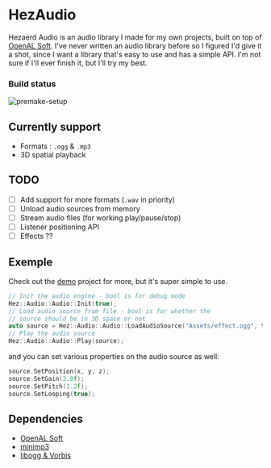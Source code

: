 # HezAudio

Hezaerd Audio is an audio library I made for my own projects, built on top of [OpenAL Soft](https://openal-soft.org/). I've never written an audio library before so I figured I'd give it a shot, since I want a library that's easy to use and has a simple API. I'm not sure if I'll ever finish it, but I'll try my best.

### Build status
![premake-setup](https://github.com/Hezaerd/HezAudio/actions/workflows/setup-premake.yml/badge.svg)


## Currently support
- Formats : `.ogg` & `.mp3`
- 3D spatial playback

## TODO
- [ ] Add support for more formats (`.wav` in priority)
- [ ] Unload audio sources from memory
- [ ] Stream audio files (for working play/pause/stop)
- [ ] Listener positioning API
- [ ] Effects ??

## Exemple
Check out the [demo](https://github.com/Hezaerd/HezAudio/tree/main/HezAudio-Demo) project for more, but it's super simple to use.

```cpp
// Init the audio engine - bool is for debug mode
Hez::Audio::Audio::Init(true);
// Load audio source from file - bool is for whether the
// source should be in 3D space or not
auto source = Hez::Audio::Audio::LoadAudioSource("Assets/effect.ogg", true);
// Play the audio source
Hez::Audio::Audio::Play(source);
```
and you can set various properties on the audio source as well:
```cpp
source.SetPosition(x, y, z);
source.SetGain(2.0f);
source.SetPitch(1.2f);
source.SetLooping(true);
```


## Dependencies
- [OpenAL Soft](https://openal-soft.org/)
- [minimp3](https://github.com/lieff/minimp3)
- [libogg & Vorbis](https://xiph.org/)